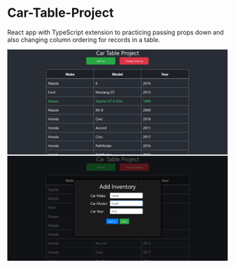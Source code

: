 # Car-Table-Project
React app with TypeScript extension to practicing passing props down and also changing column ordering for records in a table.

<img src="Images/image1.PNG" width=900 alt="image1" />
<img src="Images/image2.PNG" width=900 alt="image2" />
